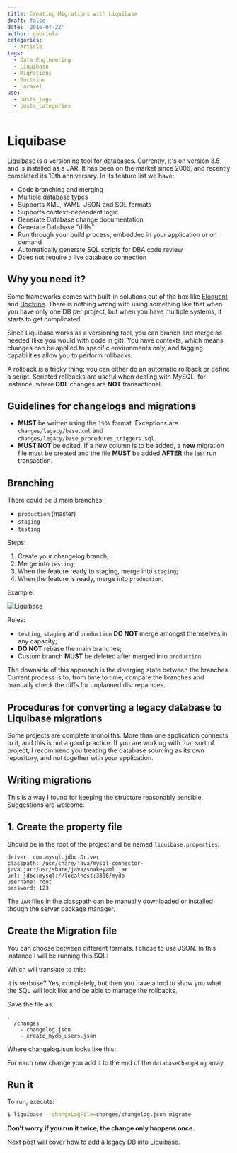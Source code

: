 ```yaml
---
title: Creating Migrations with Liquibase
draft: false
date: '2016-07-22'
author: gabriela
categories:
  - Article
tags:
  - Data Engineering
  - Liquibase
  - Migrations
  - Doctrine
  - Laravel
use:
  - posts_tags
  - posts_categories
---
```


# Liquibase

[Liquibase](www.liquibase.org) is a versioning tool for databases. Currently, it's on version 3.5 and is installed as a JAR. It has been on the market since 2006, and recently completed its 10th anniversary. In its feature list we have:

- Code branching and merging
- Multiple database types
- Supports XML, YAML, JSON and SQL formats
- Supports context-dependent logic
- Generate Database change documentation
- Generate Database "diffs"
- Run through your build process, embedded in your application or on demand
- Automatically generate SQL scripts for DBA code review
- Does not require a live database connection

## Why you need it?

Some frameworks comes with built-in solutions out of the box like [Eloquent](https://laravel.com/docs/5.2/eloquent) and [Doctrine](http://www.doctrine-project.org/). There is nothing wrong with using something like that when you have only one DB per project, but when you have multiple systems, it starts to get complicated.

Since Liquibase works as a versioning tool, you can branch and merge as needed (like you would with code in git). You have contexts, which means changes can be applied to specific environments only, and tagging capabilities allow you to perform rollbacks.

A rollback is a tricky thing; you can either do an automatic rollback or define a script.  Scripted rollbacks are useful when dealing with MySQL, for instance, where **DDL** changes are **NOT** transactional.

## Guidelines for changelogs and migrations

- **MUST** be written using the `JSON` format. Exceptions are `changes/legacy/base.xml` and `changes/legacy/base_procedures_triggers.sql`.
- **MUST NOT** be edited. If a new column is to be added, a **new** migration file must be created and the file **MUST** be added **AFTER** the last run transaction.

## Branching

There could be 3 main branches:

- `production` (master)
- `staging`
- `testing`

Steps:

1. Create your changelog branch;
2. Merge into `testing`;
3. When the feature ready to staging, merge into `staging`;
4. When the feature is ready, merge into `production`.

Example:

![Liquibase]({{site.url}}/img/2016/07/liquibase.png)

Rules:

- `testing`, `staging` and `production` **DO NOT** merge amongst themselves in any capacity;
- **DO NOT** rebase the main branches;
- Custom branch **MUST** be deleted after merged into `production`.

The downside of this approach is the diverging state between the branches. Current process is to, from time to time, compare the branches and manually check the diffs for unplanned discrepancies.

## Procedures for converting a legacy database to Liquibase migrations

Some projects are complete monoliths. More than one application connects to it, and this is not a good practice.  If you are working with that sort of project, I recommend you treating the database sourcing as its own repository, and not together with your application.

## Writing migrations

This is a way I found for keeping the structure reasonably sensible. Suggestions are welcome.

## 1\. Create the property file

Should be in the root of the project and be named `liquibase.properties`:

```
driver: com.mysql.jdbc.Driver
classpath: /usr/share/java/mysql-connector-java.jar:/usr/share/java/snakeyaml.jar
url: jdbc:mysql://localhost:3306/mydb
username: root
password: 123
```

The `JAR` files in the classpath can be manually downloaded or installed though the server package manager.

## Create the Migration file

You can choose between different formats.  I chose to use JSON.  In this instance I will be running this SQL:

<script src="https://gist.github.com/gabidavila/47cfc3e6165dbeb0782e639e21a9399a.js">
</script>

Which will translate to this:

<script src="https://gist.github.com/gabidavila/852ac1adcefc6f49060fc329dfe2b2c3.js">
</script>

It is verbose? Yes, completely, but then you have a tool to show you what the SQL will look like and be able to manage the rollbacks.

Save the file as:

```
.
  /changes
    - changelog.json
    - create_mydb_users.json
```

Where changelog.json looks like this:

<script src="https://gist.github.com/gabidavila/7d670f761aef47491d294c4a8a00de79.js">
</script>

For each new change you add it to the end of the `databaseChangeLog` array.

## Run it

To run, execute:

```sh
$ liquibase --changeLogFile=changes/changelog.json migrate
```

**Don't worry if you run it twice, the change only happens once**.

Next post will cover how to add a legacy DB into Liquibase.
